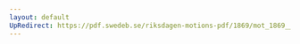 ```yaml
---
layout: default
UpRedirect: https://pdf.swedeb.se/riksdagen-motions-pdf/1869/mot_1869__ak__00092/mot_1869__ak__00092_003.pdf
---
```

